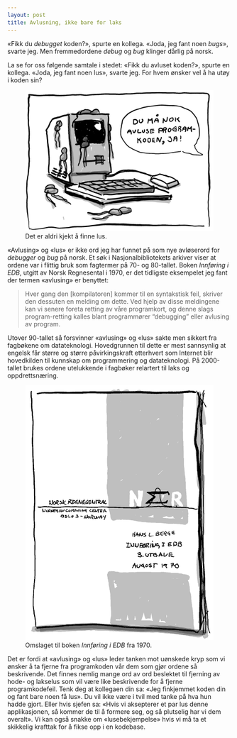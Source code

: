 ```yaml
---
layout: post
title: Avlusning, ikke bare for laks
---
```



«Fikk du *debugget* koden?», spurte en kollega. «Joda, jeg fant noen *bugs*», svarte jeg. Men fremmedordene *debug* og *bug* klinger dårlig på norsk.

La se for oss følgende samtale i stedet: «Fikk du avluset koden?», spurte en kollega. «Joda, jeg fant noen lus», svarte jeg. For hvem ønsker vel å ha utøy i koden sin?

<figure>
  <img src="/assets/images/lakselus-paa-apple-128.png" alt="Tegnet illustrasjon som viser lakselus på en Apple 128-datamaskin">
  <figcaption>Det er aldri kjekt å finne lus.</figcaption>
</figure>

«Avlusing» og «lus» er ikke ord jeg har funnet på som nye avløserord for _debugger_ og _bug_ på norsk. Et søk i Nasjonalbibliotekets arkiver viser at ordene var i flittig bruk som fagtermer på 70- og 80-tallet. Boken *Innføring i EDB*, utgitt av Norsk Regnesental i 1970, er det tidligste eksempelet jeg fant der termen «avlusing» er benyttet:

> Hver gang den [kompilatoren] kommer til en syntakstisk feil, skriver den dessuten en melding om dette. Ved hjelp av disse meldingene kan vi senere foreta retting av våre programkort, og denne slags program-retting kalles blant programmører “debugging” eller avlusing av program.

Utover 90-tallet så forsvinner «avlusing» og «lus» sakte men sikkert fra fagbøkene om datateknologi. Hovedgrunnen til dette er mest sannsynlig at engelsk får større og større påvirkingskraft etterhvert som Internet blir hovedkilden til kunnskap om programmering og datateknologi. På 2000-tallet brukes ordene utelukkende i fagbøker relartert til laks og oppdrettsnæring.

<figure>
  <img src="/assets/images/innforing-i-edb.png" alt="Tegnet illustrasjon som viser omslaget til boken *Innføring i EDB*">
  <figcaption>Omslaget til boken <em>Innføring i EDB</em> fra 1970.</figcaption>
</figure>

Det er fordi at «avlusing» og «lus» leder tanken mot uønskede kryp som vi ønsker å ta fjerne fra programkoden vår dem som gjør ordene så beskrivende. Det finnes nemlig mange ord av ord beslektet til fjerning av hode- og lakselus som vil være like beskrivende for å fjerne programkodefeil. Tenk deg at kollegaen din sa: «Jeg finkjemmet koden din og fant bare noen få lus». Du vil ikke være i tvil med tanke på hva hun hadde gjort. Eller hvis sjefen sa: «Hvis vi aksepterer et par lus denne applikasjonen, så kommer de til å formere seg, og så plutselig har vi dem overalt». Vi kan også snakke om «lusebekjempelse» hvis vi må ta et skikkelig krafttak for å fikse opp i en kodebase.
